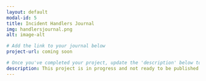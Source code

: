 ```yaml
---
layout: default
modal-id: 5
title: Incident Handlers Journal
img: handlersjournal.png
alt: image-alt

# Add the link to your journal below
project-url: coming soon

# Once you've completed your project, update the 'description' below to this one: Provided clear and concise written documentation of cybersecurity events, including detailed event descriptions, tools used, and lessons learned throughout the process.
description: This project is in progress and not ready to be published just yet. Please contact me if you'd like a sneak peek. Otherwise, stay tuned!
---
```

